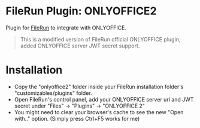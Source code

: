 # FileRun Plugin: ONLYOFFICE2
Plugin for [FileRun](https://www.filerun.com/) to integrate with ONLYOFFICE.

> This is a modified version of FileRun official ONLYOFFICE plugin, added ONLYOFFICE server JWT secret support.

# Installation
- Copy the "onlyoffice2" folder inside your FileRun installation folder's "customizables/plugins" folder.
- Open FileRun's control panel, add your ONLYOFFICE server url and JWT secret under "Files" -> "Plugins" -> "ONLYOFFICE 2"
- You might need to clear your browser's cache to see the new "Open with.." option. (Simply press Ctrl+F5 works for me)
